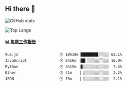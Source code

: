 ## Hi there 👋

![GitHub stats](https://github-readme-stats.orilight.top/api?username=orilights)

![Top Langs](https://github-readme-stats.orilight.top/api/top-langs/?username=orilights&layout=compact)

<!-- waka-box start -->
#### <a href="https://gist.github.com/92c8d5b388768c10efcba86e82b7c4fb" target="_blank">📊 每周工作报告</a>
```text
Vue.js                   🕓 19h19m ████████░░░░░ 62.1%
JavaScript               🕓 5h16m  ██▏░░░░░░░░░░ 16.9%
Python                   🕓 2h15m  ▉░░░░░░░░░░░░  7.3%
Other                    🕓 41m    ▎░░░░░░░░░░░░  2.2%
JSON                     🕓 39m    ▎░░░░░░░░░░░░  2.1%
```
<!-- Powered by https://github.com/journey-ad/waka-box-go . -->
<!-- waka-box end -->
